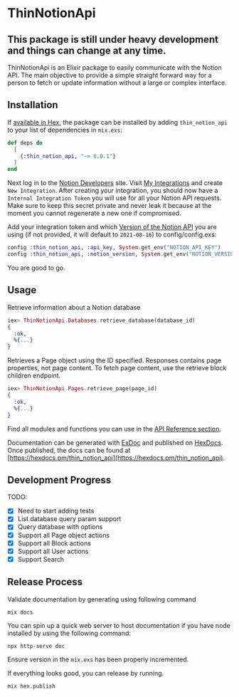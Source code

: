 # ThinNotionApi

## This package is still under heavy development and things can change at any time.

ThinNotionApi is an Elixir package to easily communicate with the Notion API.
The main objective to provide a simple straight forward way for a person to fetch or update information without a large or complex interface.

## Installation

If [available in Hex](https://hex.pm/docs/publish), the package can be installed
by adding `thin_notion_api` to your list of dependencies in `mix.exs`:

```elixir
def deps do
  [
    {:thin_notion_api, "~> 0.0.1"}
  ]
end
```

Next log in to the [Notion Developers](https://developers.notion.com/) site. Visit [My Integrations](https://www.notion.so/my-integrations) and create `New Integration`. After creating your integration, you should now have a `Internal Integration Token` you will use for all your Notion API requests. Make sure to keep this secret private and never leak it because at the moment you cannot regenerate a new one if compromised.

Add your integration token and which [Version of the Notion API](https://developers.notion.com/reference/versioning) you are using (if not provided, it will default to `2021-08-16`) to config/config.exs:

```elixir
config :thin_notion_api, :api_key, System.get_env("NOTION_API_KEY")
config :thin_notion_api, :notion_version, System.get_env("NOTION_VERSION")
```

You are good to go.

## Usage

Retrieve information about a Notion database
```elixir
iex> ThinNotionApi.Databases.retrieve_database(database_id)
{
  :ok,
  %{...}
}
```

Retrieves a Page object using the ID specified.
Responses contains page properties, not page content. To fetch page content, use the retrieve block children endpoint.

```elixir
iex> ThinNotionApi.Pages.retrieve_page(page_id)
{
  :ok,
  %{...}
}
```

Find all modules and functions you can use in the [API Reference section](https://hexdocs.pm/thin_notion_api/api-reference.html).

Documentation can be generated with [ExDoc](https://github.com/elixir-lang/ex_doc)
and published on [HexDocs](https://hexdocs.pm). Once published, the docs can
be found at [https://hexdocs.pm/thin_notion_api](https://hexdocs.pm/thin_notion_api).

## Development Progress

TODO:

- [x] Need to start adding tests
- [x] List database query param support
- [x] Query database with options
- [x] Support all Page object actions
- [x] Support all Block actions
- [x] Support all User actions
- [x] Support Search

## Release Process

Validate documentation by generating using following command
```
mix docs
```

You can spin up a quick web server to host documentation if you have node installed by using the following command:
```
npx http-serve doc
```

Ensure version in the `mix.exs` has been properly incremented.

If everything looks good, you can release by running.
```
mix hex.publish
```
